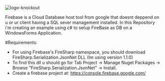 ![logo-knockout](https://github.com/LucasFlorindo/FirebaseWformsDB/assets/114751354/5e75071d-c32e-469c-b333-d3f0902b74dd)

Firebase is a Cloud Database host tool from google that doesnt deppend on u or ur client having a SQL sever management installed. 
In this Repository i'm creating an example using c# to setup FireBase as DB on a WindowsForms Application.


#Requirements:
- For using Firebase's FireSharp namespace, you should download FireSharp.Serialization.JsonNet DLL (Im using version 1.1.0)
- To find this dll u should go for Tab Project -> Manage Nuget Packages -> Browse "FireSharp.Serialization.JsonNet" -> Install.
- Create a firebase project at: https://console.firebase.google.com/ 
